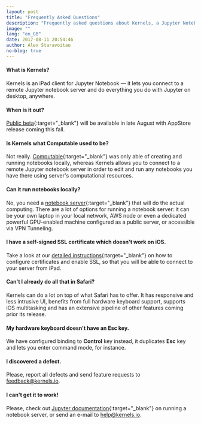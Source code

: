 ```yaml
---
layout: post
title: "Frequently Asked Questions"
description: "Frequently asked questions about Kernels, a Jupyter Notebook client for iPad."
image: ""
lang: "en_GB"
date: 2017-08-11 20:54:46
author: Alex Staravoitau
no-blog: true
---
```

<!--more-->

#### What is Kernels?
Kernels is an iPad client for Jupyter Notebook — it lets you connect to a remote Jupyter notebook server and do everything you do with Jupyter on desktop, anywhere.

#### When is it out?
[Public beta](/#mce-EMAIL){:target="_blank"} will be available in late August with AppStore release coming this fall.

#### Is Kernels what Computable used to be?
Not really. [Computable](http://computableapp.com){:target="_blank"} was only able of creating and running notebooks locally, whereas Kernels allows you to connect to a remote Jupyter notebook server in order to edit and run any notebooks you have there using server's computational resources.

#### Can it run notebooks locally?
No, you need a [notebook server](http://jupyter-notebook.readthedocs.io/en/latest/public_server.html){:target="_blank"} that will do the actual computing. There are a lot of options for running a notebook server: it can be your own laptop in your local network, AWS node or even a dedicated powerful GPU-enabled machine configured as a public server, or accessible via VPN Tunneling.

#### I have a self-signed SSL certificate which doesn't work on iOS.
Take a look at our [detailed instructions](/ssl-self-signed-cert){:target="_blank"} on how to configure certificates and enable SSL, so that you will be able to connect to your server from iPad.

#### Can't I already do all that in Safari?
Kernels can do a lot on top of what Safari has to offer. It has responsive and less intrusive UI, benefits from full hardware keyboard support, supports iOS multitasking and has an extensive pipeline of other features coming prior its release.

#### My hardware keyboard doesn’t have an Esc key.
We have configured binding to **Control** key instead, it duplicates **Esc** key and lets you enter command mode, for instance.

#### I discovered a defect.
Please, report all defects and send feature requests to [feedback@kernels.io](mailto:feedback@kernels.io).

#### I can't get it to work!
Please, check out [Jupyter documentation](http://jupyter-notebook.readthedocs.io/en/latest/public_server.html){:target="_blank"} on running a notebook server, or send an e-mail to [help@kernels.io](mailto:help@kernels.io).